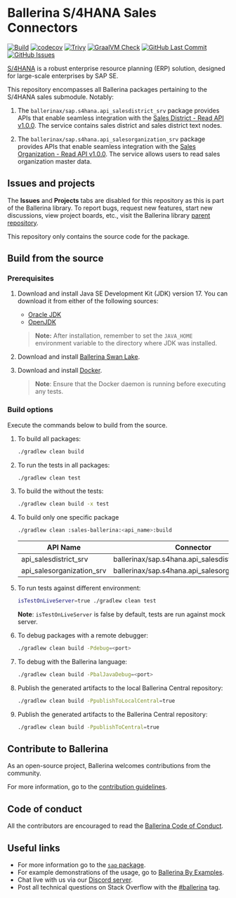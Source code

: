 # Ballerina S/4HANA Sales Connectors

[![Build](https://github.com/ballerina-platform/module-ballerinax-sap.s4hana.sales/actions/workflows/ci.yml/badge.svg)](https://github.com/ballerina-platform/module-ballerinax-sap.s4hana.sales/actions/workflows/ci.yml)
[![codecov](https://codecov.io/gh/ballerina-platform/module-ballerinax-sap.s4hana.sales/branch/main/graph/badge.svg)](https://codecov.io/gh/ballerina-platform/module-ballerinax-sap.s4hana.sales)
[![Trivy](https://github.com/ballerina-platform/module-ballerinax-sap.s4hana.sales/actions/workflows/trivy-scan.yml/badge.svg)](https://github.com/ballerina-platform/module-ballerinax-sap.s4hana.sales/actions/workflows/trivy-scan.yml)
[![GraalVM Check](https://github.com/ballerina-platform/module-ballerinax-sap.s4hana.sales/actions/workflows/build-with-bal-test-graalvm.yml/badge.svg)](https://github.com/ballerina-platform/module-ballerinax-sap.s4hana.sales/actions/workflows/build-with-bal-test-graalvm.yml)
[![GitHub Last Commit](https://img.shields.io/github/last-commit/ballerina-platform/module-ballerinax-sap.s4hana.sales.svg)](https://github.com/ballerina-platform/module-ballerinax-sap.s4hana.sales/commits/main)
[![GitHub Issues](https://img.shields.io/github/issues/ballerina-platform/ballerina-library/module/s4hana.svg?label=Open%20Issues)](https://github.com/ballerina-platform/ballerina-library/labels/module%2Fs4hana)

[S/4HANA](https://www.sap.com/india/products/erp/s4hana.html) is a robust enterprise resource planning (ERP) solution,
designed for large-scale enterprises by SAP SE.

This repository encompasses all Ballerina packages pertaining to the S/4HANA sales submodule. Notably:

1. The `ballerinax/sap.s4hana.api_salesdistrict_srv` package provides APIs that enable seamless integration with
   the [Sales District - Read API v1.0.0](https://api.sap.com/api/API_SALESDISTRICT_SRV/overview). The service contains
   sales district and sales district text nodes.

2. The `ballerinax/sap.s4hana.api_salesorganization_srv` package provides APIs that enable seamless integration with
   the [Sales Organization - Read API v1.0.0](https://api.sap.com/api/API_SALESDISTRICT_SRV/overview). The service
   allows users to read sales organization master data.

## Issues and projects

The **Issues** and **Projects** tabs are disabled for this repository as this is part of the Ballerina library. To
report bugs, request new features, start new discussions, view project boards, etc., visit the Ballerina
library [parent repository](https://github.com/ballerina-platform/ballerina-library).

This repository only contains the source code for the package.

## Build from the source

### Prerequisites

1. Download and install Java SE Development Kit (JDK) version 17. You can download it from either of the following
   sources:

    * [Oracle JDK](https://www.oracle.com/java/technologies/downloads/)
    * [OpenJDK](https://adoptium.net/)

   > **Note:** After installation, remember to set the `JAVA_HOME` environment variable to the directory where JDK was
   installed.

2. Download and install [Ballerina Swan Lake](https://ballerina.io/).

3. Download and install [Docker](https://www.docker.com/get-started).

   > **Note**: Ensure that the Docker daemon is running before executing any tests.

### Build options

Execute the commands below to build from the source.

1. To build all packages:

   ```bash
   ./gradlew clean build
   ```

2. To run the tests in all packages:

   ```bash
   ./gradlew clean test
   ```

3. To build the without the tests:

   ```bash
   ./gradlew clean build -x test
   ```

4. To build only one specific package

   ```bash
   ./gradlew clean :sales-ballerina:<api_name>:build
   ```

   | API Name              | Connector                                     |
   |-----------------------|-----------------------------------------------|
   | api_salesdistrict_srv | ballerinax/sap.s4hana.api_salesdistrict_srv   |
   | api_salesorganization_srv | ballerinax/sap.s4hana.api_salesorganization_srv   |

5. To run tests against different environment:

   ```bash
   isTestOnLiveServer=true ./gradlew clean test 
   ```
   **Note**: `isTestOnLiveServer` is false by default, tests are run against mock server.

6. To debug packages with a remote debugger:

   ```bash
   ./gradlew clean build -Pdebug=<port>
   ```

7. To debug with the Ballerina language:

   ```bash
   ./gradlew clean build -PbalJavaDebug=<port>
   ```

8. Publish the generated artifacts to the local Ballerina Central repository:

    ```bash
    ./gradlew clean build -PpublishToLocalCentral=true
    ```

9. Publish the generated artifacts to the Ballerina Central repository:

   ```bash
   ./gradlew clean build -PpublishToCentral=true
   ```

## Contribute to Ballerina

As an open-source project, Ballerina welcomes contributions from the community.

For more information, go to
the [contribution guidelines](https://github.com/ballerina-platform/ballerina-lang/blob/master/CONTRIBUTING.md).

## Code of conduct

All the contributors are encouraged to read the [Ballerina Code of Conduct](https://ballerina.io/code-of-conduct).

## Useful links

* For more information go to the [`sap` package](https://lib.ballerina.io/ballerinax/sap/latest).
* For example demonstrations of the usage, go to [Ballerina By Examples](https://ballerina.io/learn/by-example/).
* Chat live with us via our [Discord server](https://discord.gg/ballerinalang).
* Post all technical questions on Stack Overflow with
  the [#ballerina](https://stackoverflow.com/questions/tagged/ballerina) tag.
